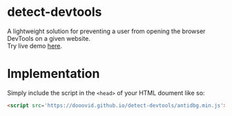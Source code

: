 # detect-devtools
A lightweight solution for preventing a user from opening the browser DevTools on a given website.
<br>Try live demo <a href="https://dooovid.github.io/detect-devtools/index.html">here</a>.</br>
# Implementation
Simply include the script in the `<head>` of your HTML doument like so:
```html
<script src='https://dooovid.github.io/detect-devtools/antidbg.min.js'></script>
```
